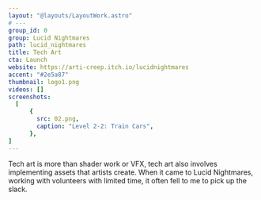 ```yaml
---
layout: "@layouts/LayoutWork.astro"
# ---
group_id: 0
group: Lucid Nightmares
path: lucid_nightmares
title: Tech Art
cta: Launch
website: https://arti-creep.itch.io/lucidnightmares
accent: "#2e5a87"
thumbnail: logo1.png
videos: []
screenshots:
  [    
      {
        src: 02.png,
        caption: "Level 2-2: Train Cars",
      },
]
---
```

Tech art is more than shader work or VFX, tech art also involves implementing assets that artists create.
When it came to Lucid Nightmares, working with volunteers with limited time, it often fell to me to pick up the slack.
